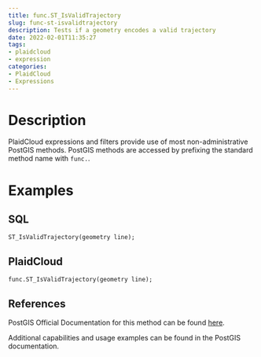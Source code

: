```yaml
---
title: func.ST_IsValidTrajectory
slug: func-st-isvalidtrajectory
description: Tests if a geometry encodes a valid trajectory
date: 2022-02-01T11:35:27
tags:
- plaidcloud
- expression
categories:
- PlaidCloud
- Expressions
---
```



# Description


PlaidCloud expressions and filters provide use of most non-administrative PostGIS methods. PostGIS methods are accessed by prefixing the standard method name with `func.`.



# Examples


## SQL



```
ST_IsValidTrajectory(geometry line);
```


## PlaidCloud



```
func.ST_IsValidTrajectory(geometry line);
```


## References


PostGIS Official Documentation for this method can be found [here](https://postgis.net/docs/manual-3.1/ST_IsValidTrajectory.html).



Additional capabilities and usage examples can be found in the PostGIS documentation.

